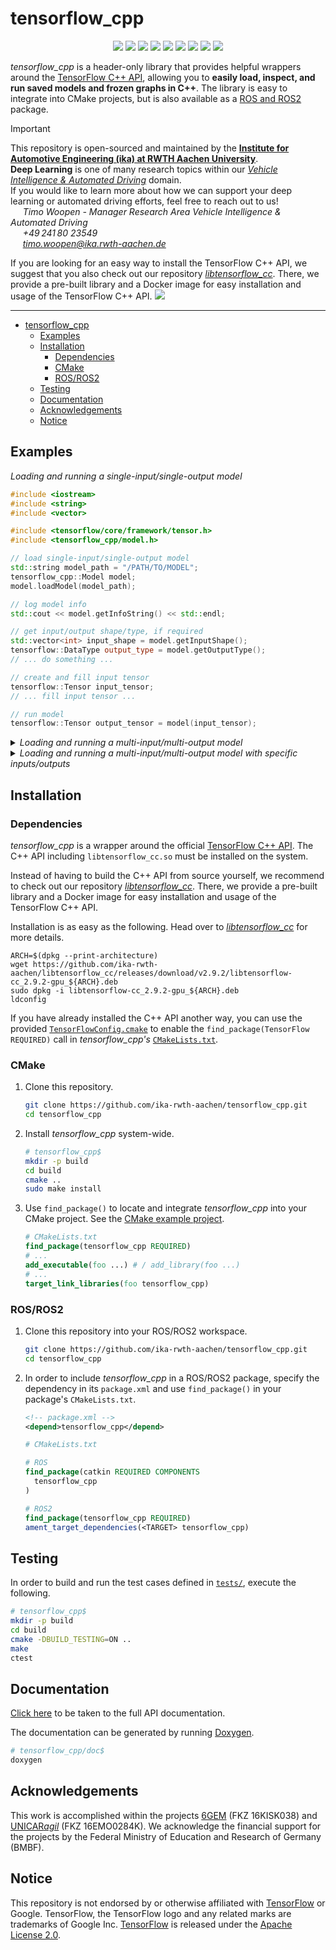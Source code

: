 # tensorflow_cpp

<p align="center">
  <img src="https://img.shields.io/github/v/release/ika-rwth-aachen/tensorflow_cpp"/>
  <img src="https://img.shields.io/github/license/ika-rwth-aachen/tensorflow_cpp"/>
  <a href="https://zenodo.org/badge/latestdoi/537518212"><img src="https://zenodo.org/badge/537518212.svg"></a>
  <a href="https://github.com/ika-rwth-aachen/tensorflow_cpp/actions/workflows/build.yml"><img src="https://github.com/ika-rwth-aachen/tensorflow_cpp/actions/workflows/build.yml/badge.svg"/></a>
  <a href="https://github.com/ika-rwth-aachen/tensorflow_cpp/actions/workflows/test.yml"><img src="https://github.com/ika-rwth-aachen/tensorflow_cpp/actions/workflows/test.yml/badge.svg"/></a>
  <a href="https://ika-rwth-aachen.github.io/tensorflow_cpp"><img src="https://github.com/ika-rwth-aachen/tensorflow_cpp/actions/workflows/doc.yml/badge.svg"/></a>
  <img src="https://img.shields.io/badge/ROS1-noetic-green"/>
  <img src="https://img.shields.io/badge/ROS2-humble-green"/>
  <a href="https://github.com/ika-rwth-aachen/tensorflow_cpp"><img src="https://img.shields.io/github/stars/ika-rwth-aachen/tensorflow_cpp?style=social"/></a>
</p>

*tensorflow_cpp* is a header-only library that provides helpful wrappers around the [TensorFlow C++ API](https://www.tensorflow.org/api_docs/cc), allowing you to **easily load, inspect, and run saved models and frozen graphs in C++**. The library is easy to integrate into CMake projects, but is also available as a [ROS and ROS2](https://www.ros.org/) package.

> [!IMPORTANT]  
> This repository is open-sourced and maintained by the [**Institute for Automotive Engineering (ika) at RWTH Aachen University**](https://www.ika.rwth-aachen.de/).  
> **Deep Learning** is one of many research topics within our [*Vehicle Intelligence & Automated Driving*](https://www.ika.rwth-aachen.de/en/competences/fields-of-research/vehicle-intelligence-automated-driving.html) domain.  
> If you would like to learn more about how we can support your deep learning or automated driving efforts, feel free to reach out to us!  
> &nbsp;&nbsp;&nbsp;&nbsp; *Timo Woopen - Manager Research Area Vehicle Intelligence & Automated Driving*  
> &nbsp;&nbsp;&nbsp;&nbsp; *+49 241 80 23549*  
> &nbsp;&nbsp;&nbsp;&nbsp; *timo.woopen@ika.rwth-aachen.de*  

If you are looking for an easy way to install the TensorFlow C++ API, we suggest that you also check out our repository [*libtensorflow_cc*](https://github.com/ika-rwth-aachen/libtensorflow_cc). There, we provide a pre-built library and a Docker image for easy installation and usage of the TensorFlow C++ API. <a href="https://github.com/ika-rwth-aachen/libtensorflow_cc"><img src="https://img.shields.io/github/stars/ika-rwth-aachen/libtensorflow_cc?style=social"/></a>

---

- [tensorflow\_cpp](#tensorflow_cpp)
  - [Examples](#examples)
  - [Installation](#installation)
    - [Dependencies](#dependencies)
    - [CMake](#cmake)
    - [ROS/ROS2](#rosros2)
  - [Testing](#testing)
  - [Documentation](#documentation)
  - [Acknowledgements](#acknowledgements)
  - [Notice](#notice)


## Examples

*Loading and running a single-input/single-output model*

```cpp
#include <iostream>
#include <string>
#include <vector>

#include <tensorflow/core/framework/tensor.h>
#include <tensorflow_cpp/model.h>

// load single-input/single-output model
std::string model_path = "/PATH/TO/MODEL";
tensorflow_cpp::Model model;
model.loadModel(model_path);

// log model info
std::cout << model.getInfoString() << std::endl;

// get input/output shape/type, if required
std::vector<int> input_shape = model.getInputShape();
tensorflow::DataType output_type = model.getOutputType();
// ... do something ...

// create and fill input tensor
tensorflow::Tensor input_tensor;
// ... fill input tensor ...

// run model
tensorflow::Tensor output_tensor = model(input_tensor);
```

<details>
<summary><i>Loading and running a multi-input/multi-output model</i></summary>

```cpp
#include <iostream>
#include <string>
#include <vector>

#include <tensorflow/core/framework/tensor.h>
#include <tensorflow_cpp/model.h>

// load multi-input/multi-output model
std::string model_path = "/PATH/TO/MODEL";
tensorflow_cpp::Model model;
model.loadModel(model_path);

// log model info
std::cout << model.getInfoString() << std::endl;

// input/output layer names are determined automatically,
// but could potentially have different order than expected

// get input/output shapes/types, if required
std::vector<int> input_shape_1 = model.getNodeShapes()[0];
tensorflow::DataType output_type_2 = model.getNodeTypes()[1];
// ... do something ...

// create and fill input tensors
tensorflow::Tensor input_tensor_1;
tensorflow::Tensor input_tensor_2;
// ... fill input tensors ...

// run model
auto outputs = model({input_tensor_1, input_tensor_2});
tensorflow::Tensor output_tensor_1& = outputs[0];
tensorflow::Tensor output_tensor_2& = outputs[1];
```

</details>

<details>
<summary><i>Loading and running a multi-input/multi-output model with specific inputs/outputs</i></summary>

```cpp
#include <iostream>
#include <string>
#include <vector>

#include <tensorflow/core/framework/tensor.h>
#include <tensorflow_cpp/model.h>

// load multi-input/multi-output model
std::string model_path = "/PATH/TO/MODEL";
tensorflow_cpp::Model model;
model.loadModel(model_path);

// log model info
std::cout << model.getInfoString() << std::endl;

// set model input/output layer names (see `model.logInfo()`)
const std::string kModelInputName1 = "input1";
const std::string kModelInputName2 = "input2";
const std::string kModelOutputName1 = "output1";
const std::string kModelOutputName2 = "output2";

// get input/output shapes/types, if required
std::vector<int> input_shape_1 = model.getNodeShape(kModelInputName1);
tensorflow::DataType output_type_2 = model.getNodeType(kModelOutputName2);
// ... do something ...

// create and fill input tensors
tensorflow::Tensor input_tensor_1;
tensorflow::Tensor input_tensor_2;
// ... fill input tensors ...

// run model
auto outputs = model({{kModelInputName1, input_tensor_1}, {kModelInputName2, input_tensor_2}}, {kModelOutputName1, kModelOutputName2});
tensorflow::Tensor output_tensor_1& = outputs[kModelOutputName1];
tensorflow::Tensor output_tensor_2& = outputs[kModelOutputName2];
```

</details>


## Installation

### Dependencies

*tensorflow_cpp* is a wrapper around the official [TensorFlow C++ API](https://www.tensorflow.org/api_docs/cc). The C++ API including `libtensorflow_cc.so` must be installed on the system.

Instead of having to build the C++ API from source yourself, we recommend to check out our repository [*libtensorflow_cc*](https://github.com/ika-rwth-aachen/libtensorflow_cc). There, we provide a pre-built library and a Docker image for easy installation and usage of the TensorFlow C++ API.

Installation is as easy as the following. Head over to [*libtensorflow_cc*](https://github.com/ika-rwth-aachen/libtensorflow_cc) for more details.
```
ARCH=$(dpkg --print-architecture)
wget https://github.com/ika-rwth-aachen/libtensorflow_cc/releases/download/v2.9.2/libtensorflow-cc_2.9.2-gpu_${ARCH}.deb
sudo dpkg -i libtensorflow-cc_2.9.2-gpu_${ARCH}.deb
ldconfig
```

If you have already installed the C++ API another way, you can use the provided [`TensorFlowConfig.cmake`](cmake/TensorFlowConfig.cmake) to enable the `find_package(TensorFlow REQUIRED)` call in *tensorflow_cpp's* [`CMakeLists.txt`](CMakeLists.txt).

### CMake

1. Clone this repository.

    ```bash
    git clone https://github.com/ika-rwth-aachen/tensorflow_cpp.git
    cd tensorflow_cpp
    ```

2. Install *tensorflow_cpp* system-wide.

    ```bash
    # tensorflow_cpp$
    mkdir -p build
    cd build
    cmake ..
    sudo make install
    ```

3. Use `find_package()` to locate and integrate *tensorflow_cpp* into your CMake project. See the [CMake example project](examples/cmake/).

    ```cmake
    # CMakeLists.txt
    find_package(tensorflow_cpp REQUIRED)
    # ...
    add_executable(foo ...) # / add_library(foo ...)
    # ...
    target_link_libraries(foo tensorflow_cpp)
    ```

### ROS/ROS2

1. Clone this repository into your ROS/ROS2 workspace.

    ```bash
    git clone https://github.com/ika-rwth-aachen/tensorflow_cpp.git
    cd tensorflow_cpp
    ```

1. In order to include *tensorflow_cpp* in a ROS/ROS2 package, specify the dependency in its `package.xml` and use `find_package()` in your package's `CMakeLists.txt`.

    ```xml
    <!-- package.xml -->
    <depend>tensorflow_cpp</depend>
    ```

    ```cmake
    # CMakeLists.txt

    # ROS
    find_package(catkin REQUIRED COMPONENTS
      tensorflow_cpp
    )

    # ROS2
    find_package(tensorflow_cpp REQUIRED)
    ament_target_dependencies(<TARGET> tensorflow_cpp)
    ```


## Testing

In order to build and run the test cases defined in [`tests/`](tests/), execute the following.

```bash
# tensorflow_cpp$
mkdir -p build
cd build
cmake -DBUILD_TESTING=ON ..
make
ctest
```


## Documentation

[Click here](https://ika-rwth-aachen.github.io/tensorflow_cpp) to be taken to the full API documentation.

The documentation can be generated by running [Doxygen](https://doxygen.nl/).

```bash
# tensorflow_cpp/doc$
doxygen
```


## Acknowledgements

This work is accomplished within the projects [6GEM](https://6gem.de/) (FKZ 16KISK038) and [UNICAR*agil*](https://www.unicaragil.de/) (FKZ 16EMO0284K). We acknowledge the financial support for the projects by the Federal Ministry of Education and Research of Germany (BMBF).


## Notice

This repository is not endorsed by or otherwise affiliated with [TensorFlow](https://www.tensorflow.org) or Google. TensorFlow, the TensorFlow logo and any related marks are trademarks of Google Inc. [TensorFlow](https://github.com/tensorflow/tensorflow) is released under the [Apache License 2.0](https://github.com/tensorflow/tensorflow/blob/master/LICENSE).
